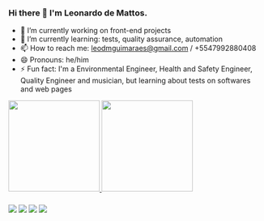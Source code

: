 ### Hi there 👋 I'm Leonardo de Mattos.


- 🔭 I’m currently working on front-end projects
- 🌱 I’m currently learning: tests, quality assurance, automation
- 📫 How to reach me: leodmguimaraes@gmail.com / +5547992880408
- 😄 Pronouns: he/him
- ⚡ Fun fact: I'm a Environmental Engineer, Health and Safety Engineer, Quality Engineer and musician, but learning about tests on softwares and web pages


<div>
<a href="https://beacons.ai/leodmattos">
<img height="180em" src="https://github-readme-stats.vercel.app/api?username=leodmattos&show_icons=true&theme=dracula&include_all_commits=true&count_private=true"/>
<img height="180em" src="https://github-readme-stats.vercel.app/api/top-langs/?username=leodmattos&layout=compact&langs_count=16&theme=dracula"/>
</div>
  
  ###
  <div> 
  <a href="https://instagram.com/leodmattos" target="_blank"><img src="https://img.shields.io/badge/-Instagram-%23E4405F?style=for-the-badge&logo=instagram&logoColor=white" target="_blank"></a>
 <a href="https://wa.me/47992880408" target="_blank"><img src="https://img.shields.io/badge/WhatsApp-25D366?style=for-the-badge&logo=whatsapp&logoColor=white" target="_blank"></a> 
  <a href = "mailto:leodmguimaraes@gmail.com"><img src="https://img.shields.io/badge/-Gmail-%23333?style=for-the-badge&logo=gmail&logoColor=white" target="_blank"></a>
  <a href="https://www.linkedin.com/in/leonardo-de-mattos-guimarães/" target="_blank"><img src="https://img.shields.io/badge/-LinkedIn-%230077B5?style=for-the-badge&logo=linkedin&logoColor=white" target="_blank"></a> 
 
 
</div>
